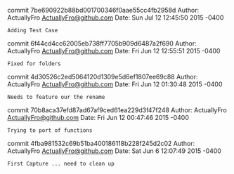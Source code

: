 
commit 7be690922b88bd001700346f0aae55cc4fb2958d
Author: ActuallyFro <ActuallyFro@github.com>
Date:   Sun Jul 12 12:45:50 2015 -0400

    Adding Test Case

commit 6f44cd4cc62005eb738ff7705b909d6487a2f690
Author: ActuallyFro <ActuallyFro@github.com>
Date:   Fri Jun 12 12:55:51 2015 -0400

    Fixed for folders

commit 4d30526c2ed5064120d1309e5d6ef1807ee69c88
Author: ActuallyFro <ActuallyFro@github.com>
Date:   Fri Jun 12 01:30:48 2015 -0400

    Needs to feature our the rename

commit 70b8aca37efd87ad67af9ced61ea229d3f47f248
Author: ActuallyFro <ActuallyFro@github.com>
Date:   Fri Jun 12 00:47:46 2015 -0400

    Trying to port of functions

commit 4fba981532c69b51ba400186118b228f245d2c02
Author: ActuallyFro <ActuallyFro@github.com>
Date:   Sat Jun 6 12:07:49 2015 -0400

    First Capture ... need to clean up
